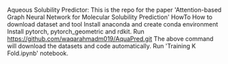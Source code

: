 Aqueous Solubility Predictor:
This is the repo for the paper 'Attention-based Graph Neural Network for Molecular Solubility Prediction'
HowTo
How to download dataset and tool
Install anaconda and create conda environment
Install pytorch, pytorch_geometric and rdkit.
Run https://github.com/waqarahmadm019/AquaPred.git
The above command will download the datasets and code automatically.
Run 'Training K Fold.ipynb' notebook.
